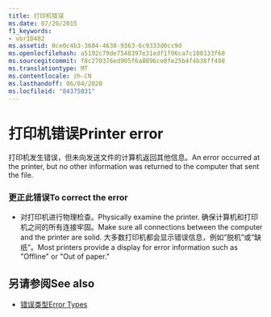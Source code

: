 ```yaml
---
title: 打印机错误
ms.date: 07/20/2015
f1_keywords:
- vbrID482
ms.assetid: 0ce0c4b3-3604-4638-9363-6c9333d0cc9d
ms.openlocfilehash: a5192c79de7548397e31edf1f06ca7c108133f68
ms.sourcegitcommit: f8c270376ed905f6a8896ce0fe25b4f4b38ff498
ms.translationtype: MT
ms.contentlocale: zh-CN
ms.lasthandoff: 06/04/2020
ms.locfileid: "84375831"
---
```

# <a name="printer-error"></a><span data-ttu-id="295ba-102">打印机错误</span><span class="sxs-lookup"><span data-stu-id="295ba-102">Printer error</span></span>
<span data-ttu-id="295ba-103">打印机发生错误，但未向发送文件的计算机返回其他信息。</span><span class="sxs-lookup"><span data-stu-id="295ba-103">An error occurred at the printer, but no other information was returned to the computer that sent the file.</span></span>  
  
### <a name="to-correct-the-error"></a><span data-ttu-id="295ba-104">更正此错误</span><span class="sxs-lookup"><span data-stu-id="295ba-104">To correct the error</span></span>  
  
- <span data-ttu-id="295ba-105">对打印机进行物理检查。</span><span class="sxs-lookup"><span data-stu-id="295ba-105">Physically examine the printer.</span></span> <span data-ttu-id="295ba-106">确保计算机和打印机之间的所有连接牢固。</span><span class="sxs-lookup"><span data-stu-id="295ba-106">Make sure all connections between the computer and the printer are solid.</span></span> <span data-ttu-id="295ba-107">大多数打印机都会显示错误信息，例如“脱机”或“缺纸”。</span><span class="sxs-lookup"><span data-stu-id="295ba-107">Most printers provide a display for error information such as "Offline" or "Out of paper."</span></span>  
  
## <a name="see-also"></a><span data-ttu-id="295ba-108">另请参阅</span><span class="sxs-lookup"><span data-stu-id="295ba-108">See also</span></span>

- [<span data-ttu-id="295ba-109">错误类型</span><span class="sxs-lookup"><span data-stu-id="295ba-109">Error Types</span></span>](../programming-guide/language-features/error-types.md)
